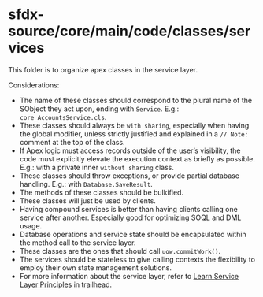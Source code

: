 # sfdx-source/core/main/code/classes/services

This folder is to organize apex classes in the service layer.

Considerations:

-   The name of these classes should correspond to the plural name of the SObject they act upon, ending with `Service`. E.g.: `core_AccountsService.cls`.
-   These classes should always be `with sharing`, especially when having the global modifier, unless strictly justified and explained in a `// Note: ` comment at the top of the class.
-   If Apex logic must access records outside of the user’s visibility, the code must explicitly elevate the execution context as briefly as possible. E.g.: with a private inner `without sharing` class.
-   These classes should throw exceptions, or provide partial database handling. E.g.: with `Database.SaveResult`.
-   The methods of these classes should be bulkified.
-   These classes will just be used by clients.
-   Having compound services is better than having clients calling one service after another. Especially good for optimizing SOQL and DML usage.
-   Database operations and service state should be encapsulated within the method call to the service layer.
-   These classes are the ones that should call `uow.commitWork()`.
-   The services should be stateless to give calling contexts the flexibility to employ their own state management solutions.
-   For more information about the service layer, refer to [Learn Service Layer Principles](https://trailhead.salesforce.com/content/learn/modules/apex_patterns_sl/apex_patterns_sl_learn_sl_principles) in trailhead.
